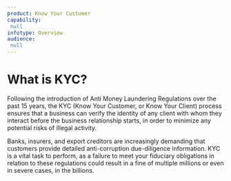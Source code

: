 ```yaml
---
product: Know Your Customer
capability: null
infotype: Overview
audience: null
---
```



# What is KYC?


Following the introduction of Anti Money Laundering Regulations over the past 15 years, the KYC \(Know Your Customer, or Know Your Client\) process ensures that a business can verify the identity of any client with whom they interact before the business relationship starts, in order to minimize any potential risks of illegal activity.


Banks, insurers, and export creditors are increasingly demanding that customers provide detailed anti-corruption due-diligence information. KYC is a vital task to perform, as a failure to meet your fiduciary obligations in relation to these regulations could result in a fine of multiple millions or even in severe cases, in the billions.

<!--stackedit_data:
eyJoaXN0b3J5IjpbLTYyNzM0NjM1OF19
-->